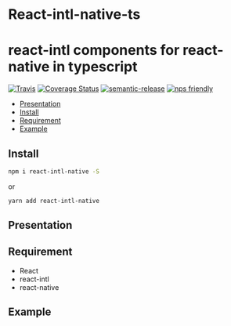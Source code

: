 # React-intl-native-ts
# react-intl components for react-native in typescript

[![Travis](https://img.shields.io/travis/rust-lang/rust.svg)]()
[![Coverage Status](https://coveralls.io/repos/github/charjac/react-intl-native-ts/badge.svg)](https://coveralls.io/github/charjac/react-intl-native-ts)
[![semantic-release](https://img.shields.io/badge/%20%20%F0%9F%93%A6%F0%9F%9A%80-semantic--release-e10079.svg)](https://github.com/semantic-release/semantic-release)
[![nps friendly](https://img.shields.io/badge/nps-friendly-blue.svg?style=flat-square)](https://github.com/kentcdodds/nps)

- [Presentation](#presentation)
- [Install](#install)
- [Requirement](#requirement)
- [Example](#example)

## Install
```bash
npm i react-intl-native -S
```
or
```bash
yarn add react-intl-native
```

## Presentation


## Requirement

 - React
 - react-intl
 - react-native

## Example


